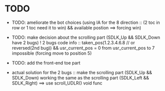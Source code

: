 <!-- @format -->

# TODO

- TODO: ameliorate the bot choices (using IA for the 8 direction :: (2 toc in row or 1 toc need it to win) && available postion ==> forcing win)
- TODO: make decision about the scrolling part (SDLK_Up && SDLK_Down have 2 bugs)
  ! 2 bugs code info :: taken_pos(1.2.3.4.6.8 // or reversed(2nd bug)) && usr_current_pos = 0 from usr_current_pos to 7 impossible (forcing move to position 5)
- TODO: add the front-end toe part

- actual solution for the 2 bugs :: make the scrolling part (SDLK_Up && SDLK_Down) working the same as the scrolling part (SDLK_Left && SDLK_Right) ==> use scroll_UDLR() void func
